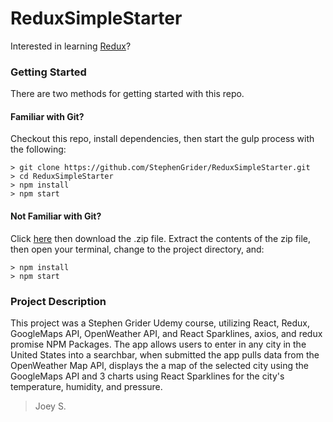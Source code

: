 # ReduxSimpleStarter

Interested in learning [Redux](https://www.udemy.com/react-redux/)?

### Getting Started

There are two methods for getting started with this repo.

#### Familiar with Git?
Checkout this repo, install dependencies, then start the gulp process with the following:

```
> git clone https://github.com/StephenGrider/ReduxSimpleStarter.git
> cd ReduxSimpleStarter
> npm install
> npm start
```

#### Not Familiar with Git?
Click [here](https://github.com/StephenGrider/ReactStarter/releases) then download the .zip file.  Extract the contents of the zip file, then open your terminal, change to the project directory, and:

```
> npm install
> npm start
```
### Project Description
This project was a Stephen Grider Udemy course, utilizing React, Redux, GoogleMaps API, OpenWeather API, and React Sparklines, axios, and redux promise NPM Packages. The app allows users to enter in any city in the United States into a searchbar, when submitted the app pulls data from the OpenWeather Map API, displays the a map of the selected city using the GoogleMaps API and 3 charts using React Sparklines for the city's temperature, humidity, and pressure. 

>Joey S.
